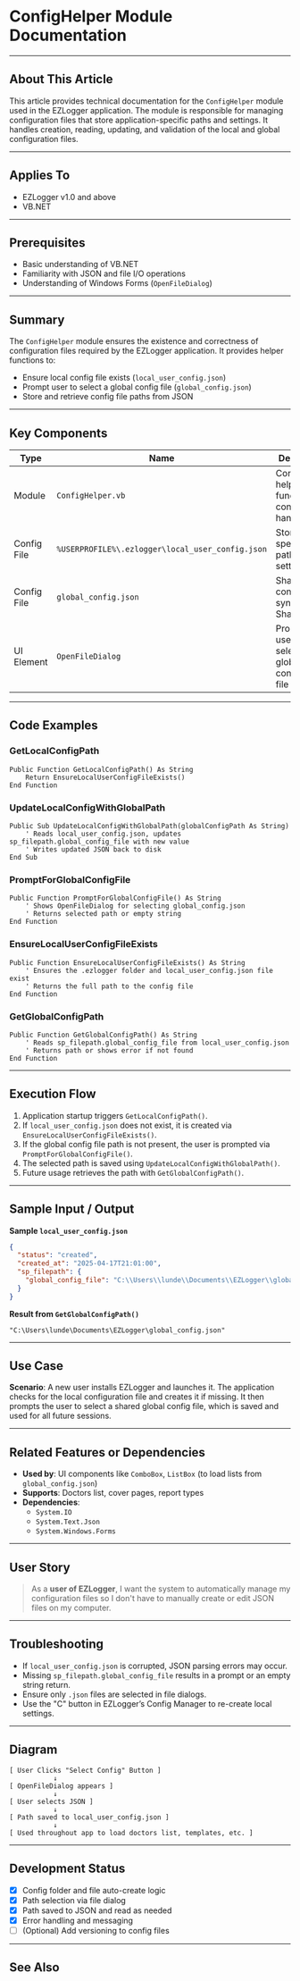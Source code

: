 # ConfigHelper Module Documentation

---

## About This Article

This article provides technical documentation for the `ConfigHelper` module used in the EZLogger application. The module is responsible for managing configuration files that store application-specific paths and settings. It handles creation, reading, updating, and validation of the local and global configuration files.

---

## Applies To

- EZLogger v1.0 and above
- VB.NET

---

## Prerequisites

- Basic understanding of VB.NET
- Familiarity with JSON and file I/O operations
- Understanding of Windows Forms (`OpenFileDialog`)

---

## Summary

The `ConfigHelper` module ensures the existence and correctness of configuration files required by the EZLogger application. It provides helper functions to:

- Ensure local config file exists (`local_user_config.json`)
- Prompt user to select a global config file (`global_config.json`)
- Store and retrieve config file paths from JSON

---

## Key Components

| Type        | Name                                                | Description                                          |
|-------------|-----------------------------------------------------|------------------------------------------------------|
| Module      | `ConfigHelper.vb`                                   | Contains helper functions for configuration handling |
| Config File | `%USERPROFILE%\.ezlogger\local_user_config.json`     | Stores user-specific paths and settings              |
| Config File | `global_config.json`                                | Shared config file synced via SharePoint             |
| UI Element  | `OpenFileDialog`                                    | Prompts user to select the global configuration file |

---

## Code Examples

### GetLocalConfigPath
```vbnet
Public Function GetLocalConfigPath() As String
    Return EnsureLocalUserConfigFileExists()
End Function
```

### UpdateLocalConfigWithGlobalPath
```vbnet
Public Sub UpdateLocalConfigWithGlobalPath(globalConfigPath As String)
    ' Reads local_user_config.json, updates sp_filepath.global_config_file with new value
    ' Writes updated JSON back to disk
End Sub
```

### PromptForGlobalConfigFile
```vbnet
Public Function PromptForGlobalConfigFile() As String
    ' Shows OpenFileDialog for selecting global_config.json
    ' Returns selected path or empty string
End Function
```

### EnsureLocalUserConfigFileExists
```vbnet
Public Function EnsureLocalUserConfigFileExists() As String
    ' Ensures the .ezlogger folder and local_user_config.json file exist
    ' Returns the full path to the config file
End Function
```

### GetGlobalConfigPath
```vbnet
Public Function GetGlobalConfigPath() As String
    ' Reads sp_filepath.global_config_file from local_user_config.json
    ' Returns path or shows error if not found
End Function
```

---

## Execution Flow

1. Application startup triggers `GetLocalConfigPath()`.
2. If `local_user_config.json` does not exist, it is created via `EnsureLocalUserConfigFileExists()`.
3. If the global config file path is not present, the user is prompted via `PromptForGlobalConfigFile()`.
4. The selected path is saved using `UpdateLocalConfigWithGlobalPath()`.
5. Future usage retrieves the path with `GetGlobalConfigPath()`.

---

## Sample Input / Output

**Sample `local_user_config.json`**
```json
{
  "status": "created",
  "created_at": "2025-04-17T21:01:00",
  "sp_filepath": {
    "global_config_file": "C:\\Users\\lunde\\Documents\\EZLogger\\global_config.json"
  }
}
```

**Result from `GetGlobalConfigPath()`**
```vbnet
"C:\Users\lunde\Documents\EZLogger\global_config.json"
```

---

## Use Case

**Scenario**:
A new user installs EZLogger and launches it. The application checks for the local configuration file and creates it if missing. It then prompts the user to select a shared global config file, which is saved and used for all future sessions.

---

## Related Features or Dependencies

- **Used by**: UI components like `ComboBox`, `ListBox` (to load lists from `global_config.json`)
- **Supports**: Doctors list, cover pages, report types
- **Dependencies**:
  - `System.IO`
  - `System.Text.Json`
  - `System.Windows.Forms`

---

## User Story

> As a **user of EZLogger**, I want the system to automatically manage my configuration files so I don't have to manually create or edit JSON files on my computer.

---

## Troubleshooting

- If `local_user_config.json` is corrupted, JSON parsing errors may occur.
- Missing `sp_filepath.global_config_file` results in a prompt or an empty string return.
- Ensure only `.json` files are selected in file dialogs.
- Use the "C" button in EZLogger’s Config Manager to re-create local settings.

---

## Diagram

```
[ User Clicks "Select Config" Button ]
           ↓
[ OpenFileDialog appears ]
           ↓
[ User selects JSON ]
           ↓
[ Path saved to local_user_config.json ]
           ↓
[ Used throughout app to load doctors list, templates, etc. ]
```

---

## Development Status

- [x] Config folder and file auto-create logic
- [x] Path selection via file dialog
- [x] Path saved to JSON and read as needed
- [x] Error handling and messaging
- [ ] (Optional) Add versioning to config files

---

## See Also
